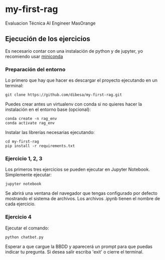 # my-first-rag
Evaluacion Técnica AI Engineer MasOrange

## Ejecución de los ejercicios
Es necesario contar con una instalación de python y de jupyter, yo recomiendo usar [miniconda](https://www.anaconda.com/docs/getting-started/miniconda/install)

### Preparación del entorno
Lo primero que hay que hacer es descargar el proyecto ejecutando en un terminal:
```
git clone https://github.com/dibesa/my-first-rag.git
```

Puedes crear antes un virtualenv con conda si no quieres hacer la instalación en el entorno base (opcional):
```
conda create -n rag_env
conda activate rag_env
```

Instalar las librerías necesarias ejecutando:
```
cd my-first-rag
pip install -r requirements.txt
```

### Ejercicio 1, 2, 3
Los primeros tres ejercicios se pueden ejecutar en Jupyter Notebook. Simplemente ejecutar:
```
jupyter notebook
```
Se abrirá una ventana del navegador que tengas configurado por defecto mostrando el sistema de archivos. Los archivos .ipynb tienen el nombre de cada ejercicio.

### Ejercicio 4
Ejecutar el comando:
```
python chatbot.py
```
Esperar a que cargue la BBDD y aparecerá un prompt para que puedas indicar tu pregunta. Si desea salir escriba 'exit' o cierre el terminal.
